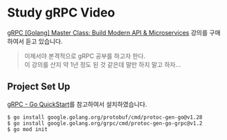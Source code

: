 # Study gRPC Video
[gRPC [Golang] Master Class: Build Modern API & Microservices](https://www.udemy.com/course/grpc-golang/) 강의를 구매하여서 듣고 있습니다.

> 이제서야 본격적으로 gRPC 공부를 하고자 한다.  
이 강의를 산지 약 1년 정도 된 것 같은데 말만 하지 말고 하자...

## Project Set Up
[gRPC - Go QuickStart](https://grpc.io/docs/languages/go/quickstart/)를 참고하여서 설치하였습니다.
```shell
$ go install google.golang.org/protobuf/cmd/protoc-gen-go@v1.28
$ go install google.golang.org/grpc/cmd/protoc-gen-go-grpc@v1.2
$ go mod init
```
